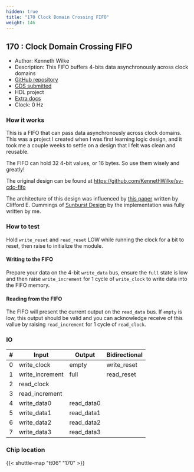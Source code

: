 ```yaml
---
hidden: true
title: "170 Clock Domain Crossing FIFO"
weight: 146
---
```


## 170 : Clock Domain Crossing FIFO

* Author: Kenneth Wilke
* Description: This FIFO buffers 4-bits data asynchronously across clock domains
* [GitHub repository](https://github.com/KennethWilke/tt06-cdc-fifo)
* [GDS submitted](https://github.com/KennethWilke/tt06-cdc-fifo/actions/runs/8656648890)
* HDL project
* [Extra docs]()
* Clock: 0 Hz

<!---

This file is used to generate your project datasheet. Please fill in the information below and delete any unused
sections.

You can also include images in this folder and reference them in the markdown. Each image must be less than
512 kb in size, and the combined size of all images must be less than 1 MB.
-->


### How it works

This is a FIFO that can pass data asynchronously across clock domains. This was a project I created when I was first learning logic design, and it took me a couple weeks to settle on a design that I felt was clean and reusable.

The FIFO can hold 32 4-bit values, or 16 bytes. So use them wisely and greatly!

The original design can be found at <https://github.com/KennethWilke/sv-cdc-fifo>

The architecture of this design was influenced by
[this paper](http://www.sunburst-design.com/papers/CummingsSNUG2002SJ_FIFO1.pdf)
written by Clifford E. Cummings of
[Sunburst Design](http://www.sunburst-design.com) by the implementation was fully written by me.

### How to test

Hold `write_reset` and `read_reset` LOW while running the clock for a bit to reset, then raise to initialize the module.

#### Writing to the FIFO

Prepare your data on the 4-bit `write_data` bus, ensure the `full` state is low and then raise `write_increment` for 1 cycle of `write_clock` to write data into the FIFO memory.

#### Reading from the FIFO

The FIFO will present the current output on the `read_data` bus. If `empty` is low, this output should be valid and you can acknowledge receive of this vallue by raising `read_increment` for 1 cycle of `read_clock`.


### IO

| #             | Input    | Output   | Bidirectional   |
| ------------- | -------- | -------- | --------------- |
| 0 | write_clock  | empty  | write_reset        |
| 1 | write_increment  | full  | read_reset        |
| 2 | read_clock  |   |         |
| 3 | read_increment  |   |         |
| 4 | write_data0  | read_data0  |         |
| 5 | write_data1  | read_data1  |         |
| 6 | write_data2  | read_data2  |         |
| 7 | write_data3  | read_data3  |         |


### Chip location

{{< shuttle-map "tt06" "170" >}}
